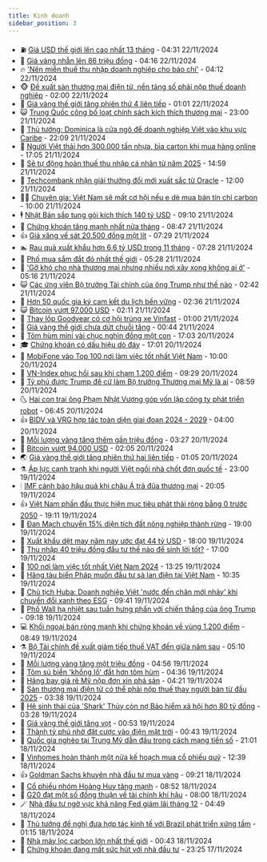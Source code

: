 ```yaml
---
title: Kinh doanh
sidebar_position: 3
---
```


<!-- vnexpress-kinh-doanh:START -->
- ⛽️ [Giá USD thế giới lên cao nhất 13 tháng](https://vnexpress.net/gia-usd-the-gioi-len-cao-nhat-13-thang-4819079.html) - 04:31 22/11/2024
- 🐲 [Giá vàng nhẫn lên 86 triệu đồng](https://vnexpress.net/vang-nhan-len-86-trieu-dong-4819105.html) - 04:16 22/11/2024
- 🔥 [&#39;Nên miễn thuế thu nhập doanh nghiệp cho báo chí&#39;](https://vnexpress.net/nen-mien-thue-thu-nhap-doanh-nghiep-cho-bao-chi-4819024.html) - 04:12 22/11/2024
- 🐵 [Đề xuất sàn thương mại điện tử, nền tảng số phải nộp thuế doanh nghiệp](https://vnexpress.net/de-xuat-san-thuong-mai-dien-tu-nen-tang-so-phai-nop-thue-doanh-nghiep-4819005.html) - 02:00 22/11/2024
- 🦅 [Giá vàng thế giới tăng phiên thứ 4 liên tiếp](https://vnexpress.net/gia-vang-the-gioi-tang-phien-thu-4-lien-tiep-4818976.html) - 01:01 22/11/2024
- 😺 [Trung Quốc công bố loạt chính sách kích thích thương mại](https://vnexpress.net/trung-quoc-cong-bo-loat-chinh-sach-kich-thich-thuong-mai-4818930.html) - 23:00 21/11/2024
- 🤩 [Thủ tướng: Dominica là cửa ngõ để doanh nghiệp Việt vào khu vực Caribe](https://vnexpress.net/thu-tuong-dominica-la-cua-ngo-de-doanh-nghiep-viet-vao-khu-vuc-caribe-4818956.html) - 22:09 21/11/2024
- 🌮 [Người Việt thải hơn 300.000 tấn nhựa, bìa carton khi mua hàng online](https://vnexpress.net/nguoi-viet-thai-hon-300-000-tan-nhua-bia-carton-khi-mua-hang-online-4818912.html) - 17:05 21/11/2024
- 🧰 [Sẽ tự động hoàn thuế thu nhập cá nhân từ năm 2025](https://vnexpress.net/se-tu-dong-hoan-thue-thu-nhap-ca-nhan-tu-nam-2025-4818932.html) - 14:59 21/11/2024
- 🤔 [Techcombank nhận giải thưởng đổi mới xuất sắc từ Oracle](https://vnexpress.net/techcombank-nhan-giai-thuong-doi-moi-xuat-sac-tu-oracle-4818275.html) - 12:00 21/11/2024
- 🧑‍💻 [Chuyên gia: Việt Nam sẽ mất cơ hội nếu e dè mua bán tín chỉ carbon](https://vnexpress.net/chuyen-gia-viet-nam-se-mat-co-hoi-neu-e-de-mua-ban-tin-chi-carbon-4818711.html) - 10:00 21/11/2024
- 🕴 [Nhật Bản sắp tung gói kích thích 140 tỷ USD](https://vnexpress.net/nhat-ban-sap-tung-goi-kich-thich-140-ty-usd-4818814.html) - 09:10 21/11/2024
- 🦩 [Chứng khoán tăng mạnh nhất nửa tháng](https://vnexpress.net/chung-khoan-hom-nay-21-11-vn-index-tang-manh-nhat-nua-thang-4818805.html) - 08:47 21/11/2024
- 👍 [Giá xăng về sát 20.500 đồng một lít](https://vnexpress.net/gia-xang-moi-nhat-hom-nay-21-11-4818739.html) - 07:29 21/11/2024
- 🏊 [Rau quả xuất khẩu hơn 6,6 tỷ USD trong 11 tháng](https://vnexpress.net/rau-qua-xuat-khau-hon-6-6-ty-usd-trong-11-thang-4818676.html) - 07:28 21/11/2024
- 🤡 [Phố mua sắm đắt đỏ nhất thế giới](https://vnexpress.net/pho-mua-sam-dat-do-nhat-the-gioi-4818598.html) - 05:28 21/11/2024
- 👀 [&#39;Gỡ khó cho nhà thương mại nhưng nhiều nơi xây xong không ai ở&#39;](https://vnexpress.net/go-kho-cho-nha-thuong-mai-nhung-nhieu-noi-xay-xong-khong-ai-o-4818650.html) - 05:16 21/11/2024
- 😺 [Các ứng viên Bộ trưởng Tài chính của ông Trump như thế nào](https://vnexpress.net/cac-ung-vien-bo-truong-tai-chinh-cua-ong-trump-nhu-the-nao-4818257.html) - 02:42 21/11/2024
- 🦣 [Hơn 50 quốc gia ký cam kết du lịch bền vững](https://vnexpress.net/hon-50-quoc-gia-ky-cam-ket-du-lich-ben-vung-4818551.html) - 02:36 21/11/2024
- 😺 [Bitcoin vượt 97.000 USD](https://vnexpress.net/bitcoin-vuot-97-000-usd-4818548.html) - 02:11 21/11/2024
- 💼 [Thay lốp Goodyear có cơ hội trúng xe Vinfast](https://vnexpress.net/thay-lop-goodyear-co-co-hoi-trung-xe-vinfast-4816278.html) - 01:00 21/11/2024
- 🤗 [Giá vàng thế giới chưa dứt chuỗi tăng](https://vnexpress.net/gia-vang-the-gioi-chua-dut-chuoi-tang-4818501.html) - 00:44 21/11/2024
- 👀 [Tôm hùm mini vài chục nghìn đồng một con](https://vnexpress.net/tom-hum-mini-vai-chuc-nghin-dong-mot-con-4818356.html) - 17:03 20/11/2024
- 🎓 [Chứng khoán có dấu hiệu dò đáy](https://vnexpress.net/chung-khoan-co-dau-hieu-do-day-4818377.html) - 17:01 20/11/2024
- 🗽 [MobiFone vào Top 100 nơi làm việc tốt nhất Việt Nam](https://vnexpress.net/mobifone-vao-top-100-noi-lam-viec-tot-nhat-viet-nam-4818339.html) - 10:00 20/11/2024
- 🚀 [VN-Index phục hồi sau khi chạm 1.200 điểm](https://vnexpress.net/vn-index-phuc-hoi-sau-khi-cham-1-200-diem-4818384.html) - 09:29 20/11/2024
- 🤗 [Tỷ phú được Trump đề cử làm Bộ trưởng Thương mại Mỹ là ai](https://vnexpress.net/ty-phu-duoc-trump-de-cu-lam-bo-truong-thuong-mai-my-la-ai-4818197.html) - 08:59 20/11/2024
- 🌜 [Hai con trai ông Phạm Nhật Vượng góp vốn lập công ty phát triển robot](https://vnexpress.net/hai-con-trai-ong-pham-nhat-vuong-gop-von-lap-cong-ty-phat-trien-robot-4818271.html) - 06:45 20/11/2024
- 👍 [BIDV và VRG hợp tác toàn diện giai đoạn 2024 - 2029](https://vnexpress.net/bidv-va-vrg-hop-tac-toan-dien-giai-doan-2024-2029-4818192.html) - 04:00 20/11/2024
- 🤖 [Mỗi lượng vàng tăng thêm gần triệu đồng](https://vnexpress.net/moi-luong-vang-tang-them-gan-trieu-dong-4818165.html) - 03:27 20/11/2024
- 🫣 [Bitcoin vượt 94.000 USD](https://vnexpress.net/gia-bitcoin-hom-nay-btc-co-ky-luc-moi-94-000-usd-4818091.html) - 02:05 20/11/2024
- 🌏 [Giá vàng thế giới tăng phiên thứ hai liên tiếp](https://vnexpress.net/gia-vang-the-gioi-tang-phien-thu-hai-lien-tiep-4818068.html) - 01:05 20/11/2024
- ⚗️ [Áp lực cạnh tranh khi người Việt ngồi nhà chốt đơn quốc tế](https://vnexpress.net/ap-luc-canh-tranh-khi-nguoi-viet-ngoi-nha-chot-don-quoc-te-4817513.html) - 23:00 19/11/2024
- 🕯 [IMF cảnh báo hậu quả khi châu Á trả đũa thương mại](https://vnexpress.net/imf-canh-bao-hau-qua-khi-chau-a-tra-dua-thuong-mai-4817859.html) - 20:05 19/11/2024
- 👍 [Việt Nam phấn đấu thực hiện mục tiêu phát thải ròng bằng 0 trước 2050](https://vnexpress.net/viet-nam-phan-dau-thuc-hien-muc-tieu-phat-thai-rong-bang-0-truoc-2050-4818029.html) - 19:11 19/11/2024
- 🤠 [Đan Mạch chuyển 15% diện tích đất nông nghiệp thành rừng](https://vnexpress.net/dan-mach-chuyen-15-dien-tich-dat-nong-nghiep-thanh-rung-4817952.html) - 19:00 19/11/2024
- 🌊 [Xuất khẩu dệt may năm nay ước đạt 44 tỷ USD](https://vnexpress.net/xuat-khau-det-may-nam-nay-uoc-dat-44-ty-usd-4817974.html) - 18:00 19/11/2024
- 🌈 [Thu nhập 40 triệu đồng đầu tư thế nào để sinh lời tốt?](https://vnexpress.net/thu-nhap-40-trieu-dong-dau-tu-the-nao-de-sinh-loi-tot-4816958.html) - 17:00 19/11/2024
- 🥳 [100 nơi làm việc tốt nhất Việt Nam 2024](https://vnexpress.net/100-noi-lam-viec-tot-nhat-viet-nam-2024-4817978.html) - 13:25 19/11/2024
- 🐻 [Hãng tàu biển Pháp muốn đầu tư sà lan điện tại Việt Nam](https://vnexpress.net/hang-tau-bien-phap-muon-dau-tu-sa-lan-dien-tai-viet-nam-4817967.html) - 10:35 19/11/2024
- 💫 [Chủ tịch Huba: Doanh nghiệp Việt &#39;nước đến chân mới nhảy&#39; khi chuyển đổi xanh theo ESG](https://vnexpress.net/chu-tich-huba-doanh-nghiep-viet-nuoc-den-chan-moi-nhay-khi-chuyen-doi-xanh-theo-esg-4817909.html) - 09:41 19/11/2024
- 🤩 [Phố Wall hạ nhiệt sau tuần hưng phấn với chiến thắng của ông Trump](https://vnexpress.net/pho-wall-ha-nhiet-sau-tuan-hung-phan-voi-chien-thang-cua-ong-trump-4817882.html) - 09:18 19/11/2024
- 💻 [Khối ngoại bán ròng mạnh khi chứng khoán về vùng 1.200 điểm](https://vnexpress.net/chung-khoan-hom-nay-19-11-khoi-ngoai-ban-rong-manh-khi-vn-index-ve-vung-1-200-diem-4817921.html) - 08:49 19/11/2024
- ⚗️ [Bộ Tài chính đề xuất giảm tiếp thuế VAT đến giữa năm sau](https://vnexpress.net/bo-tai-chinh-de-xuat-giam-tiep-thue-vat-den-giua-nam-sau-4817796.html) - 05:10 19/11/2024
- 🌈 [Mỗi lượng vàng tăng một triệu đồng](https://vnexpress.net/moi-luong-vang-tang-1-trieu-dong-4817771.html) - 04:56 19/11/2024
- 🌝 [Tôm sú biển &#39;khổng lồ&#39; đắt hơn tôm hùm](https://vnexpress.net/tom-su-bien-khong-lo-dat-hon-tom-hum-4817411.html) - 04:36 19/11/2024
- 🥸 [Hãng bay giá rẻ Mỹ nộp đơn xin phá sản](https://vnexpress.net/hang-bay-gia-re-my-nop-don-xin-pha-san-4817690.html) - 04:21 19/11/2024
- 🦆 [Sàn thương mại điện tử có thể phải nộp thuế thay người bán từ đầu 2025](https://vnexpress.net/san-thuong-mai-dien-tu-co-the-phai-nop-thue-thay-nguoi-ban-tu-dau-2025-4817702.html) - 03:38 19/11/2024
- 🌋 [Hệ sinh thái của &#39;Shark&#39; Thủy còn nợ Bảo hiểm xã hội hơn 80 tỷ đồng](https://vnexpress.net/he-sinh-thai-cua-shark-thuy-con-no-bao-hiem-xa-hoi-hon-80-ty-dong-4817691.html) - 03:28 19/11/2024
- 🦍 [Giá vàng thế giới tăng vọt](https://vnexpress.net/gia-vang-the-gioi-tang-vot-4817592.html) - 00:53 19/11/2024
- 🤔 [Thành tỷ phú nhờ đặt cược vào điện mặt trời](https://vnexpress.net/thanh-ty-phu-nho-dat-cuoc-vao-dien-mat-troi-4817459.html) - 00:43 19/11/2024
- 🧰 [Quốc gia nghèo tại Trung Mỹ dẫn đầu trong cách mạng tiền số](https://vnexpress.net/quoc-gia-ngheo-tai-trung-my-dan-dau-trong-cach-mang-tien-so-4817256.html) - 21:01 18/11/2024
- 🌝 [Vinhomes hoàn thành một nửa kế hoạch mua cổ phiếu quỹ](https://vnexpress.net/vinhomes-hoan-thanh-mot-nua-ke-hoach-mua-co-phieu-quy-4817544.html) - 12:39 18/11/2024
- 👍 [Goldman Sachs khuyên nhà đầu tư mua vàng](https://vnexpress.net/goldman-sachs-khuyen-nha-dau-tu-mua-vang-4817399.html) - 09:21 18/11/2024
- 🗽 [Cổ phiếu nhóm Hoàng Huy tăng mạnh](https://vnexpress.net/co-phieu-nhom-hoang-huy-tang-manh-4817463.html) - 08:52 18/11/2024
- 🐎 [G20 đạt một số đồng thuận về tài chính khí hậu](https://vnexpress.net/g20-dat-mot-so-dong-thuan-ve-tai-chinh-khi-hau-4817422.html) - 08:00 18/11/2024
- 🪄 [Nhà đầu tư ngờ vực khả năng Fed giảm lãi tháng 12](https://vnexpress.net/nha-dau-tu-ngo-vuc-kha-nang-fed-giam-lai-thang-12-4817329.html) - 04:49 18/11/2024
- 🎊 [Thủ tướng đề nghị đưa hợp tác kinh tế với Brazil phát triển xứng tầm](https://vnexpress.net/thu-tuong-de-nghi-dua-hop-tac-kinh-te-voi-brazil-phat-trien-xung-tam-4817163.html) - 01:15 18/11/2024
- 🗽 [Nhà máy lọc carbon lớn nhất thế giới](https://vnexpress.net/nha-may-loc-carbon-lon-nhat-the-gioi-4816583.html) - 00:43 18/11/2024
- 🦩 [Chứng khoán đang mất sức hút với nhà đầu tư](https://vnexpress.net/chung-khoan-dang-mat-suc-hut-voi-nha-dau-tu-4816938.html) - 23:25 17/11/2024<!-- vnexpress-kinh-doanh:END -->
